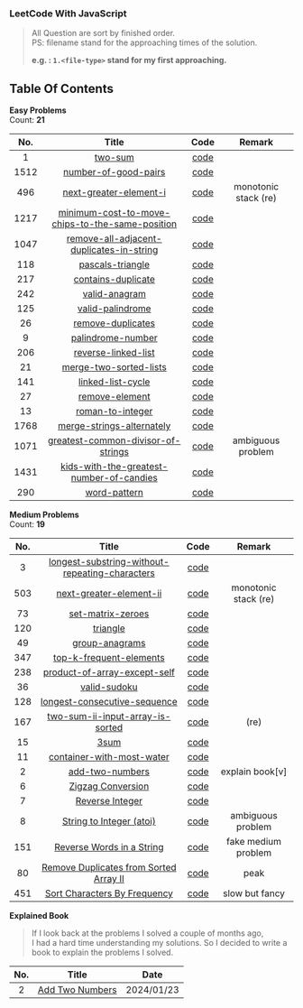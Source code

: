 ### LeetCode With JavaScript
> All Question are sort by finished order.  
> PS: filename stand for the approaching times of the solution.  
> 
> **e.g. : `1.<file-type>` stand for my first approaching.**


## Table Of Contents

**Easy Problems**  
Count: **21**

|  No.  |                           Title                            |       Code       |        Remark        |
| :---: | :--------------------------------------------------------: | :--------------: | :------------------: |
|   1   |                      [two-sum][1web]                       |  [code][1code]   |                      |
| 1512  |              [number-of-good-pairs][1512web]               | [code][1512code] |                      |
|  496  |              [next-greater-element-i][496web]              | [code][496code]  | monotonic stack (re) |
| 1217  | [minimum-cost-to-move-chips-to-the-same-position][1217web] | [code][1217code] |                      |
| 1047  |    [remove-all-adjacent-duplicates-in-string][1047web]     | [code][1047code] |                      |
|  118  |                 [pascals-triangle][118web]                 | [code][118code]  |                      |
|  217  |                [contains-duplicate][217web]                | [code][217code]  |                      |
|  242  |                  [valid-anagram][242web]                   | [code][242code]  |                      |
|  125  |                 [valid-palindrome][125web]                 | [code][125code]  |                      |
|  26   |                 [remove-duplicates][26web]                 |  [code][26code]  |                      |
|   9   |                 [palindrome-number][9web]                  |  [code][9code]   |                      |
|  206  |               [reverse-linked-list][206web]                | [code][206code]  |                      |
|  21   |              [merge-two-sorted-lists][21web]               |  [code][21code]  |                      |
|  141  |                [linked-list-cycle][141web]                 | [code][141code]  |                      |
|  27   |                  [remove-element][27web]                   |  [code][27code]  |                      |
|  13   |                 [roman-to-integer][13web]                  |  [code][13code]  |                      |
| 1768  |            [merge-strings-alternately][1768web]            | [code][1768code] |                      |
| 1071  |       [greatest-common-divisor-of-strings][1071web]        | [code][1071code] |  ambiguous problem   |
| 1431  |    [kids-with-the-greatest-number-of-candies][1431web]     | [code][1431code] |                      |
|  290  |                   [word-pattern][290web]                   | [code][290code]  |                      |

**Medium Problems**  
Count: **19**

|  No.  |                         Title                          |      Code       |        Remark        |
| :---: | :----------------------------------------------------: | :-------------: | :------------------: |
|   3   | [longest-substring-without-repeating-characters][3web] |  [code][3code]  |                      |
|  503  |           [next-greater-element-ii][503web]            | [code][503code] | monotonic stack (re) |
|  73   |               [set-matrix-zeroes][73web]               | [code][73code]  |                      |
|  120  |                   [triangle][120web]                   | [code][120code] |                      |
|  49   |                [group-anagrams][49web]                 | [code][49code]  |                      |
|  347  |           [top-k-frequent-elements][347web]            | [code][347code] |                      |
|  238  |         [product-of-array-except-self][238web]         | [code][238code] |                      |
|  36   |                 [valid-sudoku][36web]                  | [code][36code]  |                      |
|  128  |         [longest-consecutive-sequence][128web]         | [code][128code] |                      |
|  167  |       [two-sum-ii-input-array-is-sorted][167web]       | [code][167code] |         (re)         |
|  15   |                     [3sum][15web]                      | [code][15code]  |                      |
|  11   |           [container-with-most-water][11web]           | [code][11code]  |                      |
|   2   |                [add-two-numbers][2web]                 |  [code][2code]  |   explain book[v]    |
|   6   |               [Zigzag Conversion][6web]                |  [code][6code]  |                      |
|   7   |                [Reverse Integer][7web]                 |  [code][7code]  |                      |
|   8   |            [String to Integer (atoi)][8web]            |  [code][8code]  |  ambiguous problem   |
|  151  |          [Reverse Words in a String][151web]           | [code][151code] | fake medium problem  |
|  80   |    [Remove Duplicates from Sorted Array II][80web]     | [code][80code]  |         peak         |
|  451  |         [Sort Characters By Frequency][451web]         | [code][451code] |    slow but fancy    |

**Explained Book**

> If I look back at the problems I solved a couple of months ago,  
> I had a hard time understanding my solutions.
> So I decided to write a book to explain the problems I solved.

|  No.  |          Title           |    Date    |
| :---: | :----------------------: | :--------: |
|   2   | [Add Two Numbers][2book] | 2024/01/23 |

<!-- URL Below -->

[1web]: https://leetcode.com/problems/two-sum/
[1code]: ./src/easy/two-sum/1.js
[2web]: https://leetcode.com/problems/add-two-numbers/
[2code]: ./src/medium/add-two-numbers/1.ts
[2book]: ./explain-books/2.md
[3web]: https://leetcode.com/problems/longest-substring-without-repeating-characters/
[3code]: ./src/medium/longest-substring-without-repeating-characters/1.js
[1512web]: https://leetcode.com/problems/number-of-good-pairs/
[1512code]: ./src/easy/number-of-good-pairs/1.js
[496web]: https://leetcode.com/problems/next-greater-element-i/
[496code]: ./src/easy/next-greater-element-i/1.js
[503web]: https://leetcode.com/problems/next-greater-element-ii/
[503code]: ./src/medium/next-greater-element-ii/1.js
[1217web]: https://leetcode.com/problems/minimum-cost-to-move-chips-to-the-same-position/
[1217code]: ./src/easy/minimum-cost-to-move-chips-to-the-same-position/1.js
[1047web]: https://leetcode.com/problems/remove-all-adjacent-duplicates-in-string/
[1047code]: ./src/easy/remove-all-adjacent-duplicates-in-string/1.js
[73web]: https://leetcode.com/problems/set-matrix-zeroes/
[73code]: ./src/medium/set-matrix-zeroes/1.js
[118web]: https://leetcode.com/problems/pascals-triangle/
[118code]: ./src/easy/pascals-triangle/1.js
[120web]: https://leetcode.com/problems/triangle/
[120code]: ./src/medium/pascals-triangle/1.js
[217web]: https://leetcode.com/problems/contains-duplicate/
[217code]: ./src/easy/contains-duplicate/1.ts
[242web]: https://leetcode.com/problems/valid-anagram/
[242code]: ./src/easy/valid-anagram/2.ts
[49web]: https://leetcode.com/problems/group-anagrams/
[49code]: ./src/medium/group-anagrams/1.ts
[347web]: https://leetcode.com/problems/top-k-frequent-elements/
[347code]: ./src/medium/top-k-frequent-elements/1.js
[238web]: https://leetcode.com/problems/product-of-array-except-self/
[238code]: ./src/medium/product-of-array-except-self/1.js
[36web]: https://leetcode.com/problems/valid-sudoku/
[36code]: ./src/medium/valid-sudoku/2.js
[128web]: https://leetcode.com/problems/longest-consecutive-sequence/
[128code]: ./src/medium/longest-consecutive-sequence/2.js
[125web]: https://leetcode.com/problems/valid-palindrome/description/
[125code]: ./src/easy/valid-palindrome/2.go
[167web]: https://leetcode.com/problems/two-sum-ii-input-array-is-sorted/
[167code]: ./src/medium/two-sum-ii-input-array-is-sorted/1.go
[15web]: https://leetcode.com/problems/3sum/
[15code]: ./src/medium/three-sum/1.go
[11web]: https://leetcode.com/problems/container-with-most-water/
[11code]: ./src/medium/container-with-most-water/1.go
[26web]: https://leetcode.com/problems/remove-duplicates-from-sorted-array/
[26code]: ./src/easy/remove-duplicates-from-sorted-array/1.ts
[9web]: https://leetcode.com/problems/palindrome-number/
[9code]: ./src/easy/palindrome-number/1.go
[206web]: https://leetcode.com/problems/reverse-linked-list/
[206code]: ./src/easy/reverse-linked-list/1.ts
[21web]: https://leetcode.com/problems/merge-two-sorted-lists/
[21code]: ./src/easy/merge-two-sorted-lists/1.go
[6web]: https://leetcode.com/problems/zigzag-conversion/
[6code]: ./src/medium/zig-zag-conversion/1.ts
[7web]: https://leetcode.com/problems/reverse-integer/
[7code]: ./src/medium/reverse-integer/1.ts
[8web]: https://leetcode.com/problems/string-to-integer-atoi/
[8code]: ./src/medium/string-to-integer-atoi/1.ts
[27web]: https://leetcode.com/problems/remove-element/
[27code]: ./src/easy/remove-element/1.ts
[13web]: https://leetcode.com/problems/roman-to-integer/
[13code]: ./src/easy/roman-to-integer/1.ts
[1768web]: https://leetcode.com/problems/merge-strings-alternately/
[1768code]: ./src/easy/merge-strings-alternately/1.ts
[1071web]: https://leetcode.com/problems/greatest-common-divisor-of-strings/
[1071code]: ./src/easy/greatest-common-divisor-of-strings/1.ts
[1431web]: https://leetcode.com/problems/kids-with-the-greatest-number-of-candies/
[1431code]: ./src/easy/kids-with-the-greatest-number-of-candies/1.ts
[167web]: https://leetcode.com/problems/two-sum-ii-input-array-is-sorted/
[167code]: ./src/medium/two-sum-ii-input-array-is-sorted/1.go
[141web]: https://leetcode.com/problems/linked-list-cycle/
[141code]: ./src/easy/linked-list-cycle/1.ts
[151web]: https://leetcode.com/problems/reverse-words-in-a-string/
[151code]: ./src/medium/reverse-words-in-a-string/1.ts
[80web]: https://leetcode.com/problems/remove-duplicates-from-sorted-array-ii/
[80code]: ./src/medium/remove-duplicates-from-sorted-array-ii/1.ts
[451web]: https://leetcode.com/problems/sort-characters-by-frequency/
[451code]: ./src/medium/add-two-numbers/1.ts
[290web]: https://leetcode.com/problems/word-pattern/
[290code]: ./src/easy/word-pattern/1.ts